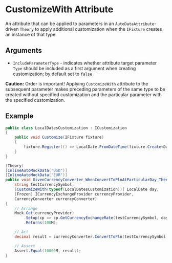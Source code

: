 # CustomizeWith Attribute

An attribute that can be applied to parameters in an `AutoDataAttribute`-driven `Theory` to apply additional customization when the `IFixture` creates an instance of that type.

## Arguments

- `IncludeParameterType` - indicates whether attribute target parameter `Type` should be included as a first argument when creating customization; by default set to `false`

**Caution:** Order is important! Applying `CustomizeWith` attribute to the subsequent parameter makes preceding parameters of the same type to be created without specified customization and the particular parameter with the specified customization.

## Example

```csharp
public class LocalDatesCustomization : ICustomization
{
    public void Customize(IFixture fixture)
    {
        fixture.Register(() => LocalDate.FromDateTime(fixture.Create<DateTime>()));
    }
}
```

```csharp
[Theory]
[InlineAutoMockData("USD")]
[InlineAutoMockData("EUR")]
public void GivenCurrencyConverter_WhenConvertToPlnAtParticularDay_ThenMustReturnCorrectConvertedAmount(
    string testCurrencySymbol,
    [CustomizeWith(typeof(LocalDatesCustomization))] LocalDate day,
    [Frozen] ICurrencyExchangeProvider currencyProvider,
    CurrencyConverter currencyConverter)
{
    // Arrange
    Mock.Get(currencyProvider)
        .Setup(cp => cp.GetCurrencyExchangeRate(testCurrencySymbol, day))
        .Returns(100M);

    // Act
    decimal result = currencyConverter.ConvertToPln(testCurrencySymbol, 100M, day);

    // Assert
    Assert.Equal(10000M, result);
}
```
